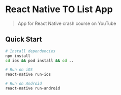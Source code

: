 # React Native TO List App

> App for React Native crash course on YouTube

## Quick Start

``` bash
# Install dependencies
npm install
cd ios && pod install && cd ..

# Run on iOS
react-native run-ios

# Run on Android
react-native run-android
